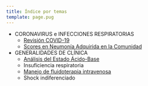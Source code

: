 ```yaml
---
title: Índice por temas
template: page.pug
---
```


- CORONAVIRUS e INFECCIONES RESPIRATORIAS
  - [Revisión COVID-19](/articles/revision-covid)
  - [Scores en Neumonía Adquirida en la Comunidad](/articles/scores-neumonia)
- GENERALIDADES DE CLÍNICA
  - [Análisis del Estado Ácido-Base](/articles/eab)
  - Insuficiencia respiratoria
  - [Manejo de fluidoterapia intravenosa](/articles/fluidos)
  - Shock indiferenciado

